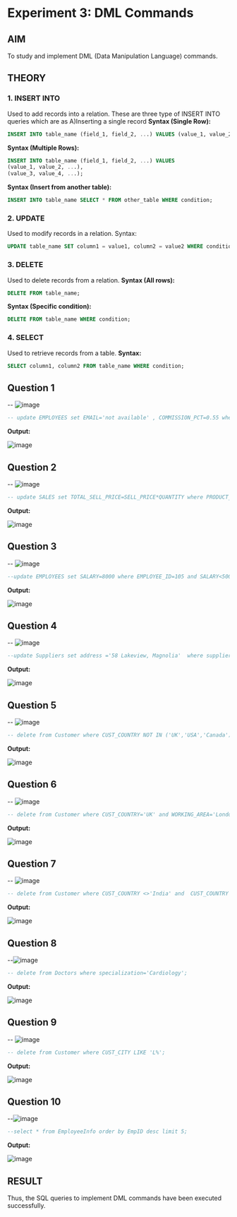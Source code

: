 # Experiment 3: DML Commands

## AIM
To study and implement DML (Data Manipulation Language) commands.

## THEORY

### 1. INSERT INTO
Used to add records into a relation.
These are three type of INSERT INTO queries which are as
A)Inserting a single record
**Syntax (Single Row):**
```sql
INSERT INTO table_name (field_1, field_2, ...) VALUES (value_1, value_2, ...);
```
**Syntax (Multiple Rows):**
```sql
INSERT INTO table_name (field_1, field_2, ...) VALUES
(value_1, value_2, ...),
(value_3, value_4, ...);
```
**Syntax (Insert from another table):**
```sql
INSERT INTO table_name SELECT * FROM other_table WHERE condition;
```
### 2. UPDATE
Used to modify records in a relation.
Syntax:
```sql
UPDATE table_name SET column1 = value1, column2 = value2 WHERE condition;
```
### 3. DELETE
Used to delete records from a relation.
**Syntax (All rows):**
```sql
DELETE FROM table_name;
```
**Syntax (Specific condition):**
```sql
DELETE FROM table_name WHERE condition;
```
### 4. SELECT
Used to retrieve records from a table.
**Syntax:**
```sql
SELECT column1, column2 FROM table_name WHERE condition;
```
**Question 1**
--
-- ![image](https://github.com/user-attachments/assets/19884636-e39f-44b6-92d0-e8caf4cf277d)

```sql
-- update EMPLOYEES set EMAIL='not available' , COMMISSION_PCT=0.55 where DEPARTMENT_ID=110;
```

**Output:**

![image](https://github.com/user-attachments/assets/0e29171f-5be1-4121-b781-3d96ea91a413)

**Question 2**
---
-- ![image](https://github.com/user-attachments/assets/46af1df7-586d-4c92-be1a-5ea38a5cc431)

```sql
-- update SALES set TOTAL_SELL_PRICE=SELL_PRICE*QUANTITY where PRODUCT_ID=10;
```

**Output:**

![image](https://github.com/user-attachments/assets/3ac18618-deea-44bf-8e5b-3d264a223f69)

**Question 3**
---
-- ![image](https://github.com/user-attachments/assets/73a6becc-838c-4b78-9870-1dc3194f76ac)

```sql
--update EMPLOYEES set SALARY=8000 where EMPLOYEE_ID=105 and SALARY<5000;
```

**Output:**

![image](https://github.com/user-attachments/assets/0abc1edb-570b-4cdd-85a7-deea89284bba)

**Question 4**
---
-- ![image](https://github.com/user-attachments/assets/f9aef484-38c5-4e0b-bb20-d3bd5c65265f)

```sql
--update Suppliers set address ='58 Lakeview, Magnolia'  where supplier_id=5;
```

**Output:**

![image](https://github.com/user-attachments/assets/92330739-5a36-4394-942c-deada5ffd75c)

**Question 5**
---
-- ![image](https://github.com/user-attachments/assets/dbb727d5-1fa0-48c9-b1b8-affbcff25567)

```sql
-- delete from Customer where CUST_COUNTRY NOT IN ('UK','USA','Canada') and GRADE>=3;
```

**Output:**

![image](https://github.com/user-attachments/assets/97c56c03-311f-469b-9967-056d3ef74d5b)

**Question 6**
---
-- ![image](https://github.com/user-attachments/assets/92d70822-be39-456b-950f-869b95df90e3)

```sql
-- delete from Customer where CUST_COUNTRY='UK' and WORKING_AREA='London' and GRADE<3;
```

**Output:**

![image](https://github.com/user-attachments/assets/73ad00c7-1a46-4845-aff4-65df54f40454)

**Question 7**
---
-- ![image](https://github.com/user-attachments/assets/7e9bc4a0-612f-43d1-b4e2-7116c89d28bc)

```sql
-- delete from Customer where CUST_COUNTRY <>'India' and  CUST_COUNTRY <>'USA';
```

**Output:**

![image](https://github.com/user-attachments/assets/66b183ab-7519-485d-afea-3d96fabed0e4)

**Question 8**
---
--![image](https://github.com/user-attachments/assets/ed110866-dea5-4acd-bda3-30fb4ad0a6e4)

```sql
-- delete from Doctors where specialization='Cardiology';
```

**Output:**

![image](https://github.com/user-attachments/assets/2ac3672c-ceff-4882-b890-3f4270c56e41)

**Question 9**
---
-- ![image](https://github.com/user-attachments/assets/29ebe469-d5f2-4129-adde-5dd31ac3d73d)

```sql
-- delete from Customer where CUST_CITY LIKE 'L%';
```

**Output:**

![image](https://github.com/user-attachments/assets/5097f25e-48ab-4000-9360-00b087fbe2dd)

**Question 10**
---
--![image](https://github.com/user-attachments/assets/a1d4d5d8-8332-4014-bf31-aa8b9051119a)

```sql
--select * from EmployeeInfo order by EmpID desc limit 5;
```

**Output:**

![image](https://github.com/user-attachments/assets/844fedd7-b310-45ac-aa7d-f102b4ae431f)

## RESULT
Thus, the SQL queries to implement DML commands have been executed successfully.
